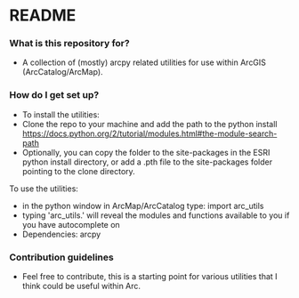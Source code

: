 # README #


### What is this repository for? ###
* A collection of (mostly) arcpy related utilities for use within ArcGIS (ArcCatalog/ArcMap).

### How do I get set up? ###

* To install the utilities: 
* Clone the repo to your machine and add the path to the python install https://docs.python.org/2/tutorial/modules.html#the-module-search-path
* Optionally, you can copy the folder to the site-packages in the ESRI python install directory, or add a .pth file to the site-packages folder pointing to the clone directory.

To use the utilities:
* in the python window in ArcMap/ArcCatalog type: import arc_utils
* typing 'arc_utils.' will reveal the modules and functions available to you if you have autocomplete on
* Dependencies: arcpy

### Contribution guidelines ###

* Feel free to contribute, this is a starting point for various utilities that I think could be useful within Arc.